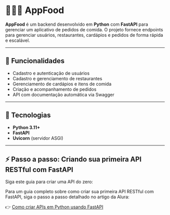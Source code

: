 # 🍕🍔🍗 AppFood

**AppFood** é um backend desenvolvido em **Python** com **FastAPI** para gerenciar um aplicativo de pedidos de comida. O projeto fornece endpoints para gerenciar usuários, restaurantes, cardápios e pedidos de forma rápida e escalável.

---

## 📝 Funcionalidades

- Cadastro e autenticação de usuários
- Cadastro e gerenciamento de restaurantes
- Gerenciamento de cardápios e itens de comida
- Criação e acompanhamento de pedidos
- API com documentação automática via Swagger

---

## 🚀 Tecnologias

- **Python 3.11+**
- **FastAPI**
- **Uvicorn** (servidor ASGI)

---

## ⚡ Passo a passo: Criando sua primeira API RESTful com FastAPI

Siga este guia para criar uma API do zero:



Para um guia completo sobre como criar sua primeira API RESTful com FastAPI, siga o passo a passo detalhado no artigo da Alura:

👉 [Como criar APIs em Python usando FastAPI](https://www.alura.com.br/artigos/como-criar-apis-python-usando-fastapi)
